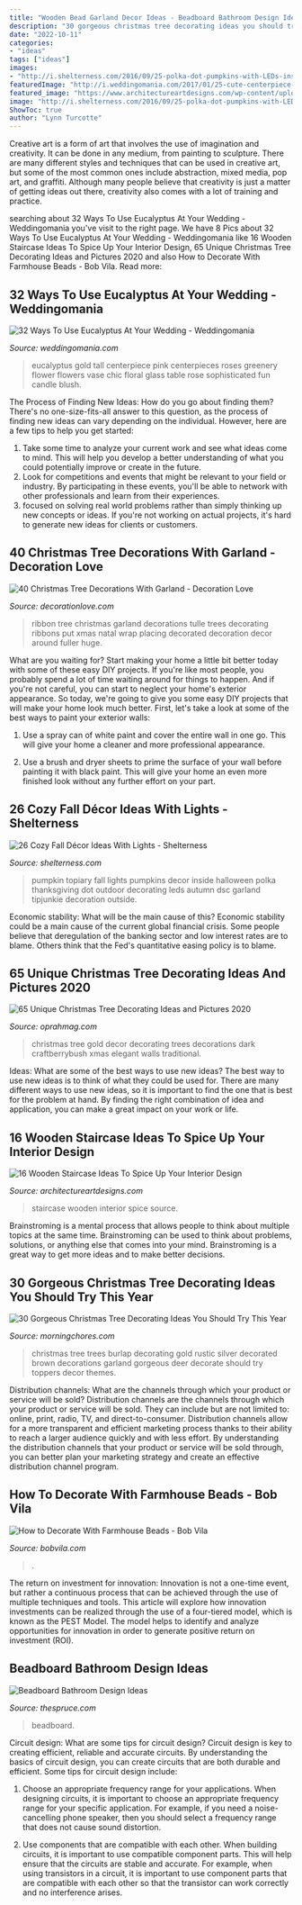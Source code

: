 ```yaml
---
title: "Wooden Bead Garland Decor Ideas - Beadboard Bathroom Design Ideas"
description: "30 gorgeous christmas tree decorating ideas you should try this year"
date: "2022-10-11"
categories:
- "ideas"
tags: ["ideas"]
images:
- "http://i.shelterness.com/2016/09/25-polka-dot-pumpkins-with-LEDs-inside.jpg"
featuredImage: "http://i.weddingomania.com/2017/01/25-cute-centerpiece-with-wwhite-roses-and-eucalyptus.jpg"
featured_image: "https://www.architectureartdesigns.com/wp-content/uploads/2017/02/8-32-630x630.jpg"
image: "http://i.shelterness.com/2016/09/25-polka-dot-pumpkins-with-LEDs-inside.jpg"
ShowToc: true
author: "Lynn Turcotte"
---
```



Creative art is a form of art that involves the use of imagination and creativity. It can be done in any medium, from painting to sculpture. There are many different styles and techniques that can be used in creative art, but some of the most common ones include abstraction, mixed media, pop art, and graffiti. Although many people believe that creativity is just a matter of getting ideas out there, creativity also comes with a lot of training and practice.

	

		
searching about 32 Ways To Use Eucalyptus At Your Wedding - Weddingomania you've visit to the right page. We have 8 Pics about 32 Ways To Use Eucalyptus At Your Wedding - Weddingomania like 16 Wooden Staircase Ideas To Spice Up Your Interior Design, 65 Unique Christmas Tree Decorating Ideas and Pictures 2020 and also How to Decorate With Farmhouse Beads - Bob Vila. Read more:
		
    
## 32 Ways To Use Eucalyptus At Your Wedding - Weddingomania

<img loading=lazy src="http://i.weddingomania.com/2017/01/25-cute-centerpiece-with-wwhite-roses-and-eucalyptus.jpg" onerror="this.onerror=null;this.src='https://tse1.mm.bing.net/th?id=OIP.WuGNqfp4_L_Nc1vodzvZfwHaLH&amp;pid=15.1';" alt="32 Ways To Use Eucalyptus At Your Wedding - Weddingomania">

_Source: weddingomania.com_

>eucalyptus gold tall centerpiece pink centerpieces roses greenery flower flowers vase chic floral glass table rose sophisticated fun candle blush. 

	

The Process of Finding New Ideas: How do you go about finding them?
There's no one-size-fits-all answer to this question, as the process of finding new ideas can vary depending on the individual. However, here are a few tips to help you get started: 
1. Take some time to analyze your current work and see what ideas come to mind. This will help you develop a better understanding of what you could potentially improve or create in the future. 
2. Look for competitions and events that might be relevant to your field or industry. By participating in these events, you'll be able to network with other professionals and learn from their experiences. 
3. focused on solving real world problems rather than simply thinking up new concepts or ideas. If you're not working on actual projects, it's hard to generate new ideas for clients or customers. 

    
## 40 Christmas Tree Decorations With Garland - Decoration Love

<img loading=lazy src="http://www.decorationlove.com/wp-content/uploads/2016/10/Christmas-Tree-with-Ribbon-Garland-White-Colour.jpg" onerror="this.onerror=null;this.src='https://tse1.mm.bing.net/th?id=OIP._sVF0L3RjbhhSFWIM8f4SQHaLk&amp;pid=15.1';" alt="40 Christmas Tree Decorations With Garland - Decoration Love">

_Source: decorationlove.com_

>ribbon tree christmas garland decorations tulle trees decorating ribbons put xmas natal wrap placing decorated decoration decor around fuller huge. 

	

What are you waiting for? Start making your home a little bit better today with some of these easy DIY projects.
If you're like most people, you probably spend a lot of time waiting around for things to happen. And if you're not careful, you can start to neglect your home's exterior appearance. So today, we're going to give you some easy DIY projects that will make your home look much better. First, let's take a look at some of the best ways to paint your exterior walls: 
1. Use a spray can of white paint and cover the entire wall in one go. This will give your home a cleaner and more professional appearance.

2. Use a brush and dryer sheets to prime the surface of your wall before painting it with black paint. This will give your home an even more finished look without any further effort on your part. 


    
## 26 Cozy Fall Décor Ideas With Lights - Shelterness

<img loading=lazy src="http://i.shelterness.com/2016/09/25-polka-dot-pumpkins-with-LEDs-inside.jpg" onerror="this.onerror=null;this.src='https://tse3.mm.bing.net/th?id=OIP.RDE2_GpSf76rKxrvmzqk1AHaNq&amp;pid=15.1';" alt="26 Cozy Fall Décor Ideas With Lights - Shelterness">

_Source: shelterness.com_

>pumpkin topiary fall lights pumpkins decor inside halloween polka thanksgiving dot outdoor decorating leds autumn dsc garland tipjunkie decoration outside. 

	

Economic stability: What will be the main cause of this?
Economic stability could be a main cause of the current global financial crisis. Some people believe that deregulation of the banking sector and low interest rates are to blame. Others think that the Fed's quantitative easing policy is to blame.

    
## 65 Unique Christmas Tree Decorating Ideas And Pictures 2020

<img loading=lazy src="https://hips.hearstapps.com/hmg-prod.s3.amazonaws.com/images/xmas-1599703529.jpg?crop=0.9995002498750624xw:1xh;center,top&amp;resize=480:*" onerror="this.onerror=null;this.src='https://tse2.mm.bing.net/th?id=OIP.4JWO1n2HeKvJDllt0zW3SwHaLH&amp;pid=15.1';" alt="65 Unique Christmas Tree Decorating Ideas and Pictures 2020">

_Source: oprahmag.com_

>christmas tree gold decor decorating trees decorations dark craftberrybush xmas elegant walls traditional. 

	

Ideas: What are some of the best ways to use new ideas?
The best way to use new ideas is to think of what they could be used for. There are many different ways to use new ideas, so it is important to find the one that is best for the problem at hand. By finding the right combination of idea and application, you can make a great impact on your work or life.

    
## 16 Wooden Staircase Ideas To Spice Up Your Interior Design

<img loading=lazy src="https://www.architectureartdesigns.com/wp-content/uploads/2017/02/8-32-630x630.jpg" onerror="this.onerror=null;this.src='https://tse2.mm.bing.net/th?id=OIP.pq4nP97BBHL1nd00ofcCWQHaHa&amp;pid=15.1';" alt="16 Wooden Staircase Ideas To Spice Up Your Interior Design">

_Source: architectureartdesigns.com_

>staircase wooden interior spice source. 

	

Brainstroming is a mental process that allows people to think about multiple topics at the same time. Brainstroming can be used to think about problems, solutions, or anything else that comes into your mind. Brainstroming is a great way to get more ideas and to make better decisions.

    
## 30 Gorgeous Christmas Tree Decorating Ideas You Should Try This Year

<img loading=lazy src="https://cdn.morningchores.com/wp-content/uploads/2017/10/cht4.jpg" onerror="this.onerror=null;this.src='https://tse2.mm.bing.net/th?id=OIP.icjyvkeoEDmZSlOL2NBD-QHaNI&amp;pid=15.1';" alt="30 Gorgeous Christmas Tree Decorating Ideas You Should Try This Year">

_Source: morningchores.com_

>christmas tree trees burlap decorating gold rustic silver decorated brown decorations garland gorgeous deer decorate should try toppers decor themes. 

	

Distribution channels: What are the channels through which your product or service will be sold?
Distribution channels are the channels through which your product or service will be sold. They can include but are not limited to: online, print, radio, TV, and direct-to-consumer. Distribution channels allow for a more transparent and efficient marketing process thanks to their ability to reach a larger audience quickly and with less effort. By understanding the distribution channels that your product or service will be sold through, you can better plan your marketing strategy and create an effective distribution channel program.

    
## How To Decorate With Farmhouse Beads - Bob Vila

<img loading=lazy src="https://empire-s3-production.bobvila.com/slides/40417/original/CandleWrap.png?1608068719" onerror="this.onerror=null;this.src='https://tse4.mm.bing.net/th?id=OIP.dalKgQ6ncMkSatwz51Nj2gHaJ4&amp;pid=15.1';" alt="How to Decorate With Farmhouse Beads - Bob Vila">

_Source: bobvila.com_

>. 

	

The return on investment for innovation:
Innovation is not a one-time event, but rather a continuous process that can be achieved through the use of multiple techniques and tools. This article will explore how innovation investments can be realized through the use of a four-tiered model, which is known as the PEST Model. The model helps to identify and analyze opportunities for innovation in order to generate positive return on investment (ROI).

    
## Beadboard Bathroom Design Ideas

<img loading=lazy src="https://fthmb.tqn.com/Dp6RYSoFsP1zx-akxrtC8bLxuzY=/960x0/filters:no_upscale():max_bytes(150000):strip_icc()/Powder-Room-1-58d6d3733df78c5162f99840.jpg" onerror="this.onerror=null;this.src='https://tse3.mm.bing.net/th?id=OIP.Lmic274tZD16LcbacpufkgHaLH&amp;pid=15.1';" alt="Beadboard Bathroom Design Ideas">

_Source: thespruce.com_

>beadboard. 

	

Circuit design: What are some tips for circuit design?
Circuit design is key to creating efficient, reliable and accurate circuits. By understanding the basics of circuit design, you can create circuits that are both durable and efficient. Some tips for circuit design include:
1. Choose an appropriate frequency range for your applications. When designing circuits, it is important to choose an appropriate frequency range for your specific application. For example, if you need a noise-cancelling phone speaker, then you should select a frequency range that does not cause sound distortion.

2. Use components that are compatible with each other. When building circuits, it is important to use compatible component parts. This will help ensure that the circuits are stable and accurate. For example, when using transistors in a circuit, it is important to use component parts that are compatible with each other so that the transistor can work correctly and no interference arises.


